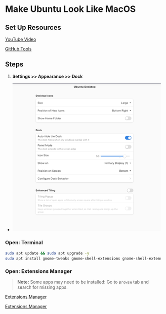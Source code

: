 # Make Ubuntu Look Like MacOS

## Set Up Resources

[YouTube Video](https://www.youtube.com/watch?v=EMrNBMCaQFA)

[GitHub Tools](https://github.com/vinceliuice/WhiteSur-gtk-theme?tab=readme-ov-file)

## Steps

1. **Settings >> Appearance >> Dock**
- ![Settings >> Appearance >> Dock](images/dock.png)

### Open: Terminal

```bash
sudo apt update && sudo apt upgrade -y
sudo apt install gnome-tweaks gnome-shell-extensions gnome-shell-extension-manager -y
```

### Open: Extensions Manager

> **Note:** Some apps may need to be installed: Go to `Browse` tab and search for missing apps.

[Extensions Manager](images/extensions_manager.png)

[Extensions Manager](images/extensions_manager_1.png)
